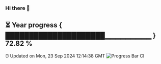 ### Hi there 👋
⏳ Year progress { █████████████████████▁▁▁▁▁▁▁▁▁ } 72.82 %
---
⏰ Updated on Mon, 23 Sep 2024 12:14:38 GMT
![Progress Bar CI](https://github.com/Moyi321/Moyi321/workflows/Progress%20Bar%20CI/badge.svg)
